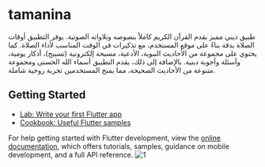 # tamanina

طبيق ديني مميز يقدم القرآن الكريم كاملاً بنصوصه وتلاواته الصوتية.
يوفر التطبيق أوقات الصلاة بدقة بناءً على موقع المستخدم، مع تذكيرات في الوقت المناسب لأداء الصلاة.
كما يحتوي على مجموعة من الأحاديث النبوية، الأدعية، مسبحة إلكترونية (تسبيح)، أذكار يومية، وأسئلة وأجوبة دينية.
بالإضافة إلى ذلك، يقدم التطبيق أسماء الله الحسنى ومجموعة متنوعة من الأحاديث الصحيحة، مما يمنح المستخدمين تجربة روحية شاملة.



## Getting Started

- [Lab: Write your first Flutter app](https://docs.flutter.dev/get-started/codelab)
- [Cookbook: Useful Flutter samples](https://docs.flutter.dev/cookbook)

For help getting started with Flutter development, view the
[online documentation](https://docs.flutter.dev/), which offers tutorials,
samples, guidance on mobile development, and a full API reference.
![1](https://github.com/user-attachments/assets/28e0268e-2034-4646-ae2f-75843d11520a)

